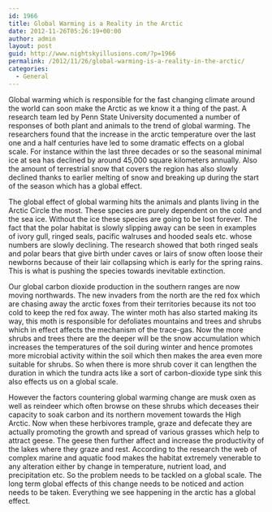 ```yaml
---
id: 1966
title: Global Warming is a Reality in the Arctic
date: 2012-11-26T05:26:19+00:00
author: admin
layout: post
guid: http://www.nightskyillusions.com/?p=1966
permalink: /2012/11/26/global-warming-is-a-reality-in-the-arctic/
categories:
  - General
---
```

Global warming which is responsible for the fast changing climate around the world can soon make the Arctic as we know it a thing of the past. A research team led by Penn State University documented a number of responses of both plant and animals to the trend of global warming. The researchers found that the increase in the arctic temperature over the last one and a half centuries have led to some dramatic effects on a global scale. For instance within the last three decades or so the seasonal minimal ice at sea has declined by around 45,000 square kilometers annually. Also the amount of terrestrial snow that covers the region has also slowly declined thanks to earlier melting of snow and breaking up during the start of the season which has a global effect.

The global effect of global warming hits the animals and plants living in the Arctic Circle the most. These species are purely dependent on the cold and the sea ice. Without the ice these species are going to be lost forever. The fact that the polar habitat is slowly slipping away can be seen in examples of ivory gull, ringed seals, pacific walruses and hooded seals etc. whose numbers are slowly declining. The research showed that both ringed seals and polar bears that give birth under caves or lairs of snow often loose their newborns because of their lair collapsing which is early for the spring rains. This is what is pushing the species towards inevitable extinction.

Our global carbon dioxide production in the southern ranges are now moving northwards. The new invaders from the north are the red fox which are chasing away the arctic foxes from their territories because its not too cold to keep the red fox away. The winter moth has also started making its way, this moth is responsible for defoliates mountains and trees and shrubs which in effect affects the mechanism of the trace-gas. Now the more shrubs and trees there are the deeper will be the snow accumulation which increases the temperatures of the soil during winter and hence promotes more microbial activity within the soil which then makes the area even more suitable for shrubs. So when there is more shrub cover it can lengthen the duration in which the tundra acts like a sort of carbon-dioxide type sink this also effects us on a global scale.

However the factors countering global warming change are musk oxen as well as reindeer which often browse on these shrubs which deceases their capacity to soak carbon and its northern movement towards the High Arctic. Now when these herbivores trample, graze and defecate they are actually promoting the growth and spread of various grasses which help to attract geese. The geese then further affect and increase the productivity of the lakes where they graze and rest. According to the research the web of complex marine and aquatic food makes the habitat extremely venerable to any alteration either by change in temperature, nutrient load, and precipitation etc. So the problem needs to be tackled on a global scale. The long term global effects of this change needs to be noticed and action needs to be taken. Everything we see happening in the arctic has a global effect.